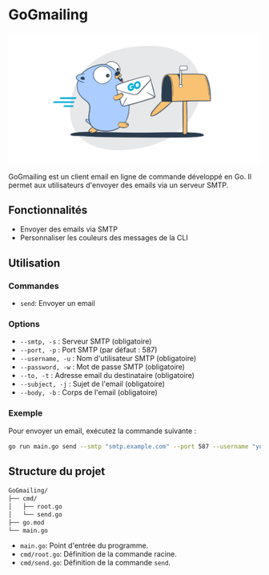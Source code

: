 
# GoGmailing

<img src="GoGmailing.png" />

GoGmailing est un client email en ligne de commande développé en Go. Il permet aux utilisateurs d'envoyer des emails via un serveur SMTP.

## Fonctionnalités

- Envoyer des emails via SMTP
- Personnaliser les couleurs des messages de la CLI


## Utilisation

### Commandes

- `send`: Envoyer un email

### Options

- `--smtp, -s` : Serveur SMTP (obligatoire)
- `--port, -p` : Port SMTP (par défaut : 587)
- `--username, -u` : Nom d'utilisateur SMTP (obligatoire)
- `--password, -w` : Mot de passe SMTP (obligatoire)
- `--to, -t` : Adresse email du destinataire (obligatoire)
- `--subject, -j` : Sujet de l'email (obligatoire)
- `--body, -b` : Corps de l'email (obligatoire)

### Exemple

Pour envoyer un email, exécutez la commande suivante :

```sh
go run main.go send --smtp "smtp.example.com" --port 587 --username "your_email@example.com" --password "yourpassword" --to "recipient@example.com" --subject "Hello" --body "This is a test email."
```

## Structure du projet

```plaintext
GoGmailing/
├── cmd/
│   ├── root.go
│   └── send.go
├── go.mod
└── main.go
```

- `main.go`: Point d'entrée du programme.
- `cmd/root.go`: Définition de la commande racine.
- `cmd/send.go`: Définition de la commande `send`.

